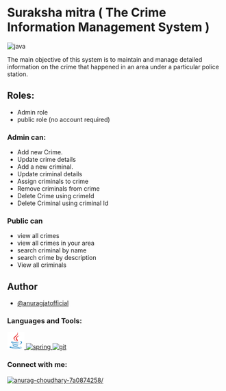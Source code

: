 
# Suraksha mitra ( The Crime Information Management System )

<img src="https://images.projectsgeek.com/2016/01/Crime-Investigation-Management-System.jpg" alt="java" width="400" height="300"/>

The main objective of this system is to maintain and manage detailed information on the
crime that happened in an area under a particular police station.
## Roles:

- Admin role
- public role (no account required)
### Admin can:
- Add new Crime.
- Update crime details
- Add a new criminal.
- Update criminal details
- Assign criminals to crime
- Remove criminals from crime
- Delete Crime using crimeId
- Delete Criminal using criminal Id
### Public can
- view all crimes
- view all crimes in your area
- search criminal by name
- search crime by description
- View all criminals


## Author

- [@anuragjatofficial](https://www.github.com/anuragjatofficial)
<h3 align="left">Languages and Tools:</h3>
<p align="left"> <a href="https://www.java.com" target="_blank" rel="noreferrer"> <img src="https://raw.githubusercontent.com/devicons/devicon/master/icons/java/java-original.svg" alt="java" width="40" height="40"/> </a>   <a href="https://spring.io/" target="_blank" rel="noreferrer"> <img src="https://www.vectorlogo.zone/logos/springio/springio-icon.svg" alt="spring" width="40" height="40"/> </a><a href="https://git-scm.com/" target="_blank" rel="noreferrer"> <img src="https://www.vectorlogo.zone/logos/git-scm/git-scm-icon.svg" alt="git" width="40" height="40"/> </a> </p>
<h3 align="left">Connect with me:</h3>
<p align="left">
<a href="https://linkedin.com/in/anurag-choudhary-7a0874258/" target="blank"><img align="center" src="https://raw.githubusercontent.com/rahuldkjain/github-profile-readme-generator/master/src/images/icons/Social/linked-in-alt.svg" alt="anurag-choudhary-7a0874258/" height="30" width="40" /></a>
</p>
